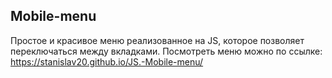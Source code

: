 ## Mobile-menu

Простое и красивое меню реализованное на JS, которое позволяет переключаться между вкладками.
Посмотреть меню можно по ссылке: https://stanislav20.github.io/JS.-Mobile-menu/
